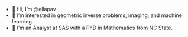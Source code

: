 - 👋 Hi, I’m @ellapav
- 👀 I’m interested in geometric inverse problems, imaging, and machine learning.
- 🌱 I’m an Analyst at SAS with a PhD in Mathematics from NC State.

<!---
ellapav/ellapav is a ✨ special ✨ repository because its `README.md` (this file) appears on your GitHub profile.
You can click the Preview link to take a look at your changes.
--->
